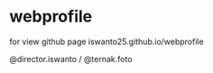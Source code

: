 # webprofile

for view github page  iswanto25.github.io/webprofile

@director.iswanto / @ternak.foto
